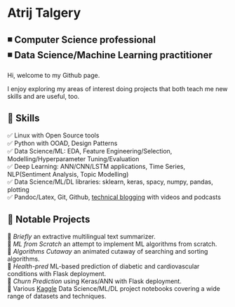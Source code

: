 # Atrij Talgery

:black_medium_small_square: **Computer Science professional**       
:black_medium_small_square: **Data Science/Machine Learning practitioner**  
---------------
Hi, welcome to my Github page. 

I enjoy exploring my areas of interest doing projects that both teach me new skills and are useful, too.  

## :large_blue_diamond: Skills

:white_check_mark: Linux with Open Source tools    
:white_check_mark: Python with OOAD, Design Patterns    
:white_check_mark: Data Science/ML: EDA, Feature Engineering/Selection, Modelling/Hyperparameter Tuning/Evaluation    
:white_check_mark: Deep Learning: ANN/CNN/LSTM applications, Time Series, NLP(Sentiment Analysis, Topic Modelling)   
:white_check_mark: Data Science/ML/DL libraries: sklearn, keras, spacy, numpy, pandas, plotting   
:white_check_mark: Pandoc/Latex, Git, Github, [technical blogging](https://progmatix21.github.io) with videos and podcasts   

## :large_blue_circle: Notable Projects

:small_blue_diamond: *Briefly* an extractive multilingual text summarizer.   
:small_blue_diamond: *ML from Scratch* an attempt to implement ML algorithms from scratch.   
:small_blue_diamond: *Algorithms Cutaway* an animated cutaway of searching and sorting algorithms.    
:small_blue_diamond: *Health-pred* ML-based prediction of diabetic and cardiovascular conditions with Flask deployment.    
:small_blue_diamond: *Churn Prediction* using Keras/ANN with Flask deployment.    
:small_blue_diamond: Various [Kaggle](https://kaggle.com/atrijtalgery) Data Science/ML/DL project notebooks covering a wide range of datasets and techniques.


